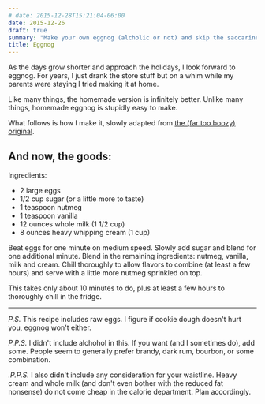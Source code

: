 ```yaml
---
# date: 2015-12-28T15:21:04-06:00
date: 2015-12-26
draft: true
summary: "Make your own eggnog (alcholic or not) and skip the saccarine store-bought sludge."
title: Eggnog
---
```


<!-- > Note: Initially, I wrote this post in the waning days of 2015 but since I didn't nail the recipe until after Christmas (and I didn't think I could launch this site before New Years), I held it until now. -->

As the days grow shorter and approach the holidays, I look forward to eggnog. For years, I just drank the store stuff but on a whim while my parents were staying I tried making it at home.

Like many things, the homemade version is infinitely better. Unlike many things, homemade eggnog is stupidly easy to make.

What follows is how I make it, slowly adapted from [the (far too boozy) original](http://www.jeffreymorgenthaler.com/2009/egg-nog/).

## And now, the goods:

Ingredients:

- 2 large eggs
- 1/2 cup sugar (or a little more to taste)
- 1 teaspoon nutmeg
- 1 teaspoon vanilla
- 12 ounces whole milk (1 1/2 cup)
- 8 ounces heavy whipping cream (1 cup)

Beat eggs for one minute on medium speed. Slowly add sugar and blend for one additional minute. Blend in the remaining ingredients: nutmeg, vanilla, milk and cream. Chill thoroughly to allow flavors to combine (at least a few hours) and serve with a little more nutmeg sprinkled on top.

This takes only about 10 minutes to do, plus at least a few hours to thoroughly chill in the fridge.

--- 

_P.S._ This recipe includes raw eggs. I figure if cookie dough doesn't hurt you, eggnog won't either.

_P.P.S._ I didn't include alchohol in this. If you want (and I sometimes do), add some. People seem to generally prefer brandy, dark rum, bourbon, or some combination.

_.P.P.S._ I also didn't include any consideration for your waistline. Heavy cream and whole milk (and don't even bother with the reduced fat nonsense) do not come cheap in the calorie department. Plan accordingly.
